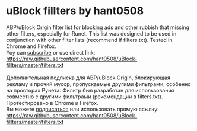# uBlock fillters by hant0508
ABP/uBlock Origin filter list for blocking ads and other rubbish that missing other filters, especially for Runet. This list was
designed to be used in conjunction with other filter lists (recommend if filters.txt). Tested in Chrome and Firefox. <br>
Yoy can [subscribe](https://subscribe.adblockplus.org/?location=https://raw.githubusercontent.com/hant0508/uBlock-fillters/master/filters.txt&title=filters%20by%20hant0508) or use direct link: 
https://raw.githubusercontent.com/hant0508/uBlock-fillters/master/filters.txt<br><br>
Дополнительная подписка для ABP/uBlock Origin, блокирующая рекламу и прочий мусор, пропускаемые другими фильтрами, особенно на просторах
Рунета. Фильтр был разработан для использования совместно с другими фильтрами (рекомендации в filters.txt). Протестировано в Chrome и
Firefox. <br>
Вы можете [подписаться](https://subscribe.adblockplus.org/?location=https://raw.githubusercontent.com/hant0508/uBlock-fillters/master/filters.txt&title=Filters%20by%20hant0508) или использовать прямую ссылку:
https://raw.githubusercontent.com/hant0508/uBlock-fillters/master/filters.txt
